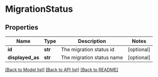 # MigrationStatus

## Properties
Name | Type | Description | Notes
------------ | ------------- | ------------- | -------------
**id** | **str** | The migration status id | [optional] 
**displayed_as** | **str** | The migration status name | [optional] 

[[Back to Model list]](../README.md#documentation-for-models) [[Back to API list]](../README.md#documentation-for-api-endpoints) [[Back to README]](../README.md)



